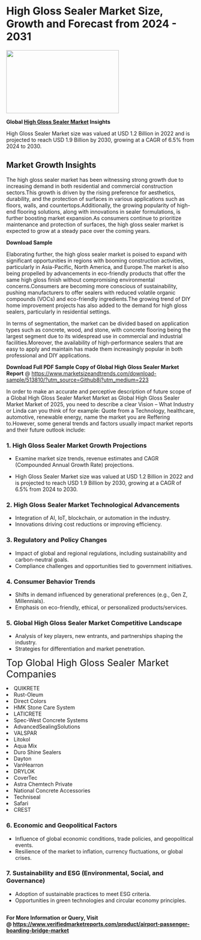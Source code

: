 <H1>High Gloss Sealer Market Size, Growth and Forecast from 2024 - 2031</H1><img class="aligncenter size-medium wp-image-584254" src="https://thirdeyenews.in/wp-content/uploads/2024/09/Global-Market-Research-300x168.jpeg" alt="" width="300" height="168" /><p><strong>Global&nbsp;<a href="https://www.marketsizeandtrends.com/download-sample/513810/?utm_source=Github8j?utm_medium=223">High Gloss Sealer Market</a> Insights</strong></p><p>High Gloss Sealer Market size was valued at USD 1.2 Billion in 2022 and is projected to reach USD 1.9 Billion by 2030, growing at a CAGR of 6.5% from 2024 to 2030.</p><p><h2>Market Growth Insights</h2> <p>The high gloss sealer market has been witnessing strong growth due to increasing demand in both residential and commercial construction sectors.This growth is driven by the rising preference for aesthetics, durability, and the protection of surfaces in various applications such as floors, walls, and countertops.Additionally, the growing popularity of high-end flooring solutions, along with innovations in sealer formulations, is further boosting market expansion.As consumers continue to prioritize maintenance and protection of surfaces, the high gloss sealer market is expected to grow at a steady pace over the coming years.</p> <p><strong>Download Sample</strong></p> <p>Elaborating further, the high gloss sealer market is poised to expand with significant opportunities in regions with booming construction activities, particularly in Asia-Pacific, North America, and Europe.The market is also being propelled by advancements in eco-friendly products that offer the same high gloss finish without compromising environmental concerns.Consumers are becoming more conscious of sustainability, pushing manufacturers to offer sealers with reduced volatile organic compounds (VOCs) and eco-friendly ingredients.The growing trend of DIY home improvement projects has also added to the demand for high gloss sealers, particularly in residential settings.</p> <p>In terms of segmentation, the market can be divided based on application types such as concrete, wood, and stone, with concrete flooring being the largest segment due to its widespread use in commercial and industrial facilities.Moreover, the availability of high-performance sealers that are easy to apply and maintain has made them increasingly popular in both professional and DIY applications.</p> <p><span class=""><strong>Download Full PDF Sample Copy of Global High Gloss Sealer Market Report</strong> @ <a href="https://www.marketsizeandtrends.com/download-sample/513810/?utm_source=Github8j?utm_medium=223" target="_blank">https://www.marketsizeandtrends.com/download-sample/513810/?utm_source=Github8j?utm_medium=223</a></span></p><p>In order to make an accurate and perceptive description of future scope of a Global&nbsp;High Gloss Sealer Market Market as Global&nbsp;High Gloss Sealer Market Market of 2025, you need to describe a clear Vision &ndash; What Industry or Linda can you think of for example: Quote from a Technology, healthcare, automotive, renewable energy, name the market you are Reffering to.However, some general trends and factors usually impact market reports and their future outlook include:</p><h3>1.&nbsp;<strong>High Gloss Sealer Market Growth Projections</strong></h3><ul><li>Examine market size trends, revenue estimates and CAGR (Compounded Annual Growth Rate) projections.</li><li><p>High Gloss Sealer Market size was valued at USD 1.2 Billion in 2022 and is projected to reach USD 1.9 Billion by 2030, growing at a CAGR of 6.5% from 2024 to 2030.</p></li></ul><h3>2.&nbsp;<strong>High Gloss Sealer Market Technological Advancements</strong></h3><ul><li>Integration of AI, IoT, blockchain, or automation in the industry.</li><li>Innovations driving cost reductions or improving efficiency.</li></ul><h3>3.&nbsp;<strong>Regulatory and Policy Changes</strong></h3><ul><li>Impact of global and regional regulations, including sustainability and carbon-neutral goals.</li><li>Compliance challenges and opportunities tied to government initiatives.</li></ul><h3>4.&nbsp;<strong>Consumer Behavior Trends</strong></h3><ul><li>Shifts in demand influenced by generational preferences (e.g., Gen Z, Millennials).</li><li>Emphasis on eco-friendly, ethical, or personalized products/services.</li></ul><h3>5.&nbsp;<strong>Global High Gloss Sealer Market Competitive Landscape</strong></h3><ul><li>Analysis of key players, new entrants, and partnerships shaping the industry.</li><li>Strategies for differentiation and market penetration.</li></ul><p data-pm-slice="1 1 []"><span style="color: inherit; font-family: inherit; font-size: 25px;">Top Global High Gloss Sealer Market Companies</span></p><div class="" data-test-id=""><p><li>QUIKRETE</li><li> Rust-Oleum</li><li> Direct Colors</li><li> HMK Stone Care System</li><li> LATICRETE</li><li> Spec-West Concrete Systems</li><li> AdvancedSealingSolutions</li><li> VALSPAR</li><li> Litokol</li><li> Aqua Mix</li><li> Duro Shine Sealers</li><li> Dayton</li><li> VanHearron</li><li> DRYLOK</li><li> CoverTec</li><li> Astra Chemtech Private</li><li> National Concrete Accessories</li><li> Techniseal</li><li> Safari</li><li> CREST</li></p></div><h3>6.&nbsp;<strong>Economic and Geopolitical Factors</strong></h3><ul><li>Influence of global economic conditions, trade policies, and geopolitical events.</li><li>Resilience of the market to inflation, currency fluctuations, or global crises.</li></ul><h3>7.&nbsp;<strong>Sustainability and ESG (Environmental, Social, and Governance)</strong></h3><ul><li>Adoption of sustainable practices to meet ESG criteria.</li><li>Opportunities in green technologies and circular economy principles.</li></ul><h2><strong style="font-size: 14px;">For More Information or Query, Visit @&nbsp;</strong><a style="background-color: #ffffff; font-size: 14px;" href="https://www.marketsizeandtrends.com/report/high-gloss-sealer-market/" target="_blank">https://www.verifiedmarketreports.com/product/airport-passenger-boarding-bridge-market</a></h2>